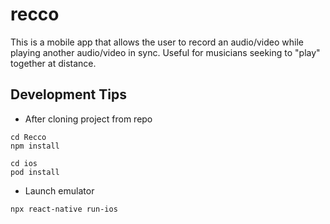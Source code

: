 # recco
This is a mobile app that allows the user to record an audio/video while playing another audio/video in sync. Useful for musicians seeking to "play" together at distance.

## Development Tips

* After cloning project from repo
```
cd Recco
npm install

cd ios
pod install
```

* Launch emulator 
```
npx react-native run-ios
```

